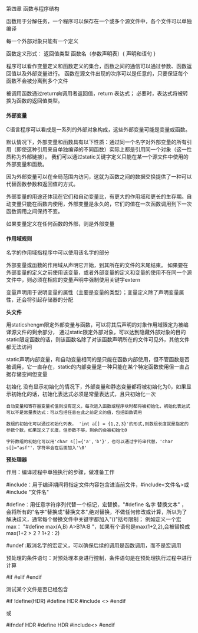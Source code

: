 第四章 函数与程序结构

函数用于分解任务，一个程序可以保存在一个或多个源文件中，各个文件可以单独编译

每一个外部对象只能有一个定义

函数定义形式：
 返回值类型 函数名（参数声明表）{
    声明和语句
 }


程序可以看作变量定义和函数定义的集合，函数之间的通信可以通过参数、函数返回值以及外部变量进行。
函数在源文件出现的次序可以是任意的，只要保证每个函数不会被分离到多个文件

被调用函数通过return向调用者返回值，return 表达式； 必要时，表达式将被转换为函数的返回值类型。

#### 外部变量

C语言程序可以看成是一系列的外部对象构成，这些外部变量可能是变量或函数。

默认情况下，外部变量和函数具有以下性质：通过同一个名字对外部变量的所有引用（即使这种引用来自单独编译的不同函数）实际上都是引用同一个对象（这一性质称为外部链接）。
我们可以通过static关键字定义只能在某一个源文件中使用的外部变量和函数。


因为外部变量可以在全局范围内访问，这就为函数之间的数据交换提供了一种可以代替函数参数和返回值的方式。

外部变量的用途还体现在它们和自动变量比，有更大的作用域和更长的生存期。自动变量只能在函数内使用，外部变量是永久的，它们的值在一次函数调用到下一次函数调用之间保持不变。

如果变量定义在任何函数的外部，则是外部变量

#### 作用域规则

名字的作用域指程序中可以使用该名字的部分

外部变量或函数的作用域从声明它开始，到其所在的文件的末尾结束。
如果要在外部变量的定义之前使用该变量，或者外部变量的定义和变量的使用不在同一个源文件中，则必须在相应的变量声明中强制使用关键字extern

变量声明用于说明变量的属性（主要是变量的类型）；变量定义除了声明变量属性，还会将引起存储器的分配

**头文件**

用staticshengm限定外部变量与函数，可以将其后声明的对象作用域限定为被编译源文件的剩余部分，
通过static限定外部对象，可以达到隐藏外部对象的目的
static限定函数的话，则该函数名除了对该函数声明所在的文件可见外，其他文件都无法访问

static声明内部变量，和自动变量相同的是只能在函数内部使用，但不管函数是否被调用，它一直存在，static的内部变量是一种只能在某个特定函数使用但一直占据存储空间但变量


初始化
    没有显示初始化的情况下，外部变量和静态变量都将被初始化为0，如果显示初始化的话，初始化表达式必须是常量表达式，且只初始化一次

    自动变量和寄存器变量初值则没有定义，每次进入函数或程序块时都将被初始化，初始化表达式可以不是常量表达式：可以包括任意在此之前定义的值，包括函数调用

    数组的初始化可以通过初始化列表， 'int a[] = {1,2,3}'的形式,则数组长度就是指定的参数个数，如果定义了长度，但参数不够，剩余的会被初始化0

    字符数组的初始化可以用'char s[]={'a','b'}'，也可以通过字符串代替，'char s[]="asf"'，字符串会在后面加入'\0'

**预处理器**

作用：编译过程中单独执行的步骤，做准备工作

#include：用于编译期间将指定文件内容包含进当前文件，#include<文件名>或#include "文件名"

#define：用任意字符序列代替一个标记，宏替换，"#define 名字 替换文本" ，
会将所有的"名字"替换成"替换文本",绝对替换，不做任何修改或计算，所以为了解决歧义，通常每个替换文件中关键字都加入"()"括号限制；
例如定义一个宏max： "#define max(A,B) A>B?A:B "，如果有个语句是max(1+2,2),会被替换成max(1+2 > 2 ? 1+2 : 2)

#undef :取消名字的宏定义，可以确保后续的调用是函数调用，而不是宏调用

预处理的条件语句：对预处理本身进行控制，条件语句是在预处理执行过程中进行计算

#if
#elif
#endif

测试某个文件是否已经包含

#if !define(HDR)
#define HDR
#include <>
#endif

或

#ifndef HDR
#define HDR
#include<>
#endif






